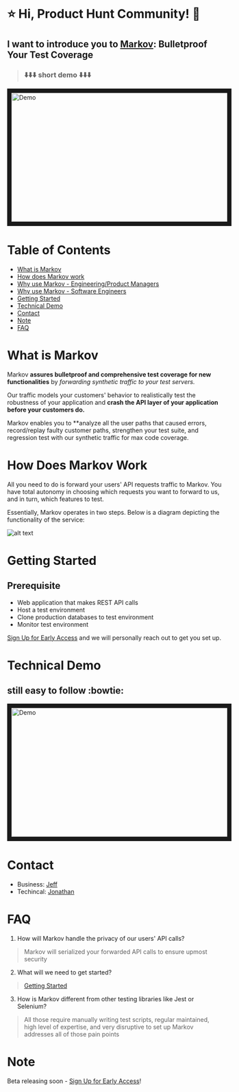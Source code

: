 # :star: Hi, Product Hunt Community! :clap:

## I want to introduce you to [Markov][5]: Bulletproof Your Test Coverage


> ### :arrow_down::arrow_down::arrow_down: short demo :arrow_down::arrow_down::arrow_down:
<a href="https://www.youtube.com/watch?v=QEU4EkpiLjA&feature=youtu.be" target="_blank"><img src="https://github.com/jz674/Markov_Documentation/blob/main/assets/undraw_media_player_ylg8.svg" 
alt="Demo" width="1000" height="300" border="10" /></a>

# Table of Contents
- [What is Markov](#what-is-markov)
- [How does Markov work](#how-does-markov-work)
- [Why use Markov - Engineering/Product Managers](#why-use-markov---engineeringproduct-managers)
- [Why use Markov - Software Engineers](#why-use-markov---software-engineers)
- [Getting Started](#getting-started)
- [Technical Demo](#technical-demo)
- [Contact](#contact)
- [Note](#note)
- [FAQ](#faq)

# What is Markov
Markov **assures bulletproof and comprehensive test coverage for new functionalities** by *forwarding synthetic traffic to your test servers.* 

Our traffic models your customers' behavior to realistically test the robustness of your application and **crash the API layer of your application before your customers do.**

Markov enables you to **analyze all the user paths that caused errors, record/replay faulty customer paths, strengthen your test suite, and regression test with our synthetic traffic for max code coverage.

# How Does Markov Work
All you need to do is forward your users' API requests traffic to Markov. You have total autonomy in choosing which requests you want to forward to us, and in turn, which features to test.

Essentially, Markov operates in two steps. Below is a diagram depicting the functionality of the service:

![alt text](https://github.com/jz674/Markov_Documentation/blob/main/assets/Intro_diagram.png)

# Getting Started
## Prerequisite
- Web application that makes REST API calls
- Host a test environment
- Clone production databases to test environment
- Monitor test environment

[Sign Up for Early Access][3] and we will personally reach out to get you set up. 

# Technical Demo
## still easy to follow :bowtie:
<a href="https://youtu.be/hOGrlItFLos" target="_blank"><img src="https://github.com/jz674/Markov_Documentation/blob/main/assets/undraw_media_player_ylg8.svg" 
alt="Demo" width="1000" height="300" border="10" /></a>

# Contact
- Business: [Jeff][7]
- Techincal: [Jonathan][8]

# FAQ
1. How will Markov handle the privacy of our users' API calls?
> Markov will serialized your forwarded API calls to ensure upmost security

2. What will we need to get started?
> [Getting Started](#getting-started)

3. How is Markov different from other testing libraries like Jest or Selenium?
> All those require manually writing test scripts, regular maintained, high level of expertise, and very disruptive to set up
Markov addresses all of those pain points

# Note
Beta releasing soon - [Sign Up for Early Access][3]!

[1]: https://www.scnsoft.com/blog/what-is-regression-testing-short-overview/ "regression test" 
[2]: https://medium.com/katalon-studio/introduction-to-api-testing-complete-guide-for-newbie-426eac6edb4d/ "API request traffic" 
[3]: https://markov.run/ "Request Early Access" 
[4]: https://www.youtube.com/watch?v=hv1AR6asbtA "UI"
[5]: https://markov.run/ "Markov" 
[6]: https://raygun.com/blog/synthetic-testing/ "synthetic users"
[7]: https://www.linkedin.com/in/jz674/ "Jeff"
[8]: https://www.linkedin.com/in/jto98/ "Jonathan"
[9]: https://smartbear.com/learn/performance-monitoring/what-is-synthetic-monitoring/ "synthetic monitor"

